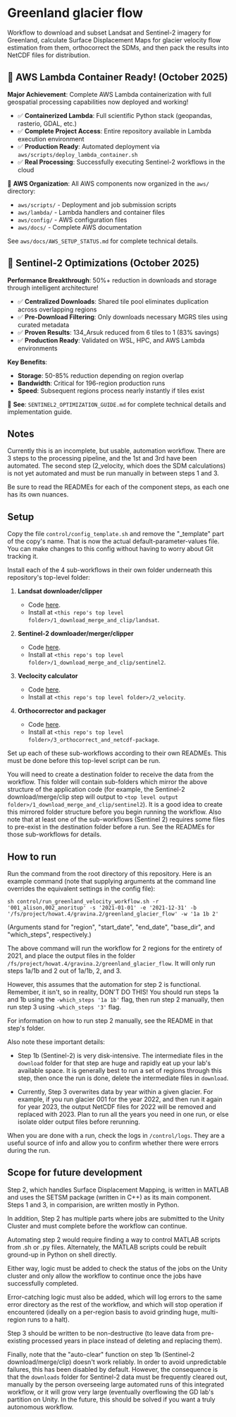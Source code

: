 # Greenland glacier flow

Workflow to download and subset Landsat and Sentinel-2 imagery for Greenland, calculate Surface
Displacement Maps for glacier velocity flow estimation from them, orthocorrect the SDMs, and then
pack the results into NetCDF files for distribution.

## 🎉 AWS Lambda Container Ready! (October 2025)

**Major Achievement**: Complete AWS Lambda containerization with full geospatial processing capabilities now deployed and working! 

- ✅ **Containerized Lambda**: Full scientific Python stack (geopandas, rasterio, GDAL, etc.)
- ✅ **Complete Project Access**: Entire repository available in Lambda execution environment
- ✅ **Production Ready**: Automated deployment via `aws/scripts/deploy_lambda_container.sh`
- ✅ **Real Processing**: Successfully executing Sentinel-2 workflows in the cloud

📁 **AWS Organization**: All AWS components now organized in the `aws/` directory:
- `aws/scripts/` - Deployment and job submission scripts
- `aws/lambda/` - Lambda handlers and container files
- `aws/config/` - AWS configuration files
- `aws/docs/` - Complete AWS documentation

See `aws/docs/AWS_SETUP_STATUS.md` for complete technical details.

## 🚀 Sentinel-2 Optimizations (October 2025)

**Performance Breakthrough**: 50%+ reduction in downloads and storage through intelligent architecture!

- ✅ **Centralized Downloads**: Shared tile pool eliminates duplication across overlapping regions
- ✅ **Pre-Download Filtering**: Only downloads necessary MGRS tiles using curated metadata
- ✅ **Proven Results**: 134_Arsuk reduced from 6 tiles to 1 (83% savings)
- ✅ **Production Ready**: Validated on WSL, HPC, and AWS Lambda environments

**Key Benefits**:
- **Storage**: 50-85% reduction depending on region overlap
- **Bandwidth**: Critical for 196-region production runs
- **Speed**: Subsequent regions process nearly instantly if tiles exist

📁 **See**: `SENTINEL2_OPTIMIZATION_GUIDE.md` for complete technical details and implementation guide.


## Notes

Currently this is an incomplete, but usable, automation workflow. There are 3 steps to the processing
pipeline, and the 1st and 3rd have been automated. The second step (2_velocity, which does the SDM
calculations) is not yet automated and must be run manually in between steps 1 and 3.

Be sure to read the READMEs for each of the component steps, as each one has its own nuances.


## Setup

Copy the file `control/config_template.sh` and remove the "_template" part of the copy's name. That is now the actual default-parameter-values file. You can make changes to this config without having to worry about Git tracking it.

Install each of the 4 sub-workflows in their own folder underneath this repository's top-level folder:

1. **Landsat downloader/clipper**
    - Code [here](https://code.osu.edu/BPCRC/outreach/glacier-dynamics/greenland-glacier-flow-download-clip-landsat).
    - Install at `<this repo's top level folder>/1_download_merge_and_clip/landsat`.

2. **Sentinel-2 downloader/merger/clipper**
    - Code [here](https://code.osu.edu/BPCRC/outreach/glacier-dynamics/greenland-glacier-flow-download-merge-clip-sentinel-2).
    - Install at `<this repo's top level folder>/1_download_merge_and_clip/sentinel2`.

3. **Veclocity calculator**
    - Code [here](https://code.osu.edu/BPCRC/outreach/glacier-dynamics/greenland-glacier-flow-velocity).
    - Install at `<this repo's top level folder>/2_velocity`.

4. **Orthocorrector and packager**
    - Code [here](https://code.osu.edu/BPCRC/outreach/glacier-dynamics/greenland-glacier-flow-orthocorrect-netcdf-package).
    - Install at `<this repo's top level folder>/3_orthocorrect_and_netcdf-package`.

Set up each of these sub-workflows according to their own READMEs. This must be done before this top-level script can be run.

You will need to create a destination folder to receive the data from the workflow. This folder will contain sub-folders which mirror the above structure of the application code (for example, the Sentinel-2 download/merge/clip step will output to `<top level output folder>/1_download_merge_and_clip/sentinel2`). It is a good idea to create this mirrored folder structure before you begin running the workflow. Also note that at least one of the sub-workflows (Sentinel 2) requires some files to pre-exist in the destination folder before a run. See the READMEs for those sub-workflows for details.


## How to run

Run the command from the root directory of this repository. Here is an example command (note that supplying arguments at the command line overrides the equivalent settings in the config file):

`sh control/run_greenland_velocity_workflow.sh -r '001_alison,002_anoritup' -s '2021-01-01' -e '2021-12-31' -b '/fs/project/howat.4/gravina.2/greenland_glacier_flow' -w '1a 1b 2'`

(Arguments stand for "region", "start_date", "end_date", "base_dir", and "which_steps", respectively.)

The above command will run the workflow for 2 regions for the entirety of 2021, and place the output files in the folder `/fs/project/howat.4/gravina.2/greenland_glacier_flow`. It will only run steps 1a/1b and 2 out of 1a/1b, 2, and 3. 

However, this assumes that the automation for step 2 is functional. Remember, it isn't, so in reality, DON'T DO THIS! You should run steps 1a and 1b using the `-which_steps '1a 1b'` flag, then run step 2 manually, then run step 3 using `-which_steps '3'` flag.

For information on how to run step 2 manually, see the README in that step's folder.

Also note these important details:

- Step 1b (Sentinel-2) is very disk-intensive. The intermediate files in the `download` folder for that step are huge and rapidly eat up your lab's available space. It is generally best to run a set of regions through this step, then once the run is done, delete the intermediate files in `download`.

- Currently, Step 3 overwrites data by year within a given glacier. For example, if you run glacier 001 for the year 2022, and then run it again for year 2023, the output NetCDF files for 2022 will be removed and replaced with 2023. Plan to run all the years you need in one run, or else isolate older output files before rerunning.

When you are done with a run, check the logs in `/control/logs`. They are a useful source of info and allow you to confirm whether there were errors during the run.


## Scope for future development

Step 2, which handles Surface Displacement Mapping, is written in MATLAB and uses the SETSM
package (written in C++) as its main component. Steps 1 and 3, in comparision, are written mostly
in Python.

In addition, Step 2 has multiple parts where jobs are submitted to the Unity Cluster and must
complete before the workflow can continue.

Automating step 2 would require finding a way to control MATLAB scripts from .sh or .py files.
Alternately, the MATLAB scripts could be rebuilt ground-up in Python on shell directly.

Either way, logic must be added to check the status of the jobs on the Unity cluster and only
allow the workflow to continue once the jobs have successfully completed.

Error-catching logic must also be added, which will log errors to the same error directory as
the rest of the workflow, and which will stop operation if encountered (ideally on a per-region
basis to avoid grinding huge, multi-region runs to a halt).

Step 3 should be written to be non-destructive (to leave data from pre-existing processed years in place instead of deleting and replacing them).

Finally, note that the "auto-clear" function on step 1b (Sentinel-2 download/merge/clip) doesn't work reliably. In order to avoid unpredictable failures, this has been disabled by default. However, the consequence is that the `downloads` folder for Sentinel-2 data must be frequently cleared out, manually by the person overseeing large automated runs of this integrated workflow, or it will grow very large (eventually overflowing the GD lab's partition on Unity. In the future, this should be solved if you want a truly autonomous workflow.